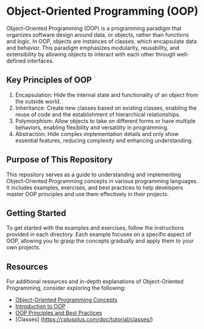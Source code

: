 # Object-Oriented Programming (OOP)

Object-Oriented Programming (OOP) is a programming paradigm that organizes software design around data, or objects, rather than functions and logic. In OOP, objects are instances of classes, which encapsulate data and behavior. This paradigm emphasizes modularity, reusability, and extensibility by allowing objects to interact with each other through well-defined interfaces.

## Key Principles of OOP

1. Encapsulation: Hide the internal state and functionality of an object from the outside world.
2. Inheritance: Create new classes based on existing classes, enabling the reuse of code and the establishment of hierarchical relationships.
3. Polymorphism: Allow objects to take on different forms or have multiple behaviors, enabling flexibility and versatility in programming.
4. Abstraction: Hide complex implementation details and only show essential features, reducing complexity and enhancing understanding.

## Purpose of This Repository

This repository serves as a guide to understanding and implementing Object-Oriented Programming concepts in various programming languages. It includes examples, exercises, and best practices to help developers master OOP principles and use them effectively in their projects.

## Getting Started

To get started with the examples and exercises, follow the instructions provided in each directory. Each example focuses on a specific aspect of OOP, allowing you to grasp the concepts gradually and apply them to your own projects.

## Resources

For additional resources and in-depth explanations of Object-Oriented Programming, consider exploring the following:

- [Object-Oriented Programming Concepts](https://www.geeksforgeeks.org/object-oriented-programming-oop-concept-in-c/)
- [Introduction to OOP](https://www.tutorialspoint.com/object_oriented_analysis_design/index.htm)
- [OOP Principles and Best Practices](https://stackify.com/principles-of-object-oriented-programming/)
- [Classes] (https://cplusplus.com/doc/tutorial/classes/)
